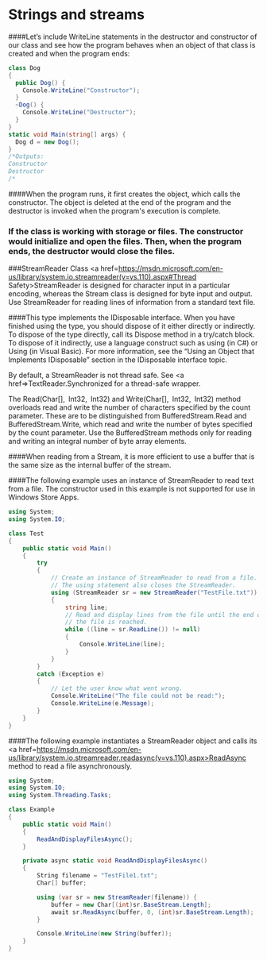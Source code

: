 # Strings and streams


####Let’s include WriteLine statements in the destructor and constructor of our class and see how the program behaves when an object of that class is created and when the program ends:
```C#
class Dog
{
  public Dog() {
    Console.WriteLine("Constructor");
  }
  ~Dog() {
    Console.WriteLine("Destructor");
  }
}
static void Main(string[] args) {
  Dog d = new Dog();
}
/*Outputs:
Constructor
Destructor
/*
```
####When the program runs, it first creates the object, which calls the constructor. The object is deleted at the end of the program and the destructor is invoked when the program's execution is complete.
### If the class is working with storage or files. The constructor would initialize and open the files. Then, when the program ends, the destructor would close the files.





###StreamReader Class
<a href=https://msdn.microsoft.com/en-us/library/system.io.streamreader(v=vs.110).aspx#Thread Safety>StreamReader</a> is designed for character input in a particular encoding, whereas the Stream class is designed for byte input and output. Use StreamReader for reading lines of information from a standard text file.

####This type implements the IDisposable interface. When you have finished using the type, you should dispose of it either directly or indirectly. To dispose of the type directly, call its Dispose method in a try/catch block. To dispose of it indirectly, use a language construct such as using (in C#) or Using (in Visual Basic). For more information, see the “Using an Object that Implements IDisposable” section in the IDisposable interface topic.

By default, a StreamReader is not thread safe. See <a href=>TextReader.Synchronized</a> for a thread-safe wrapper.


The Read(Char[], Int32, Int32) and Write(Char[], Int32, Int32) method overloads read and write the number of characters specified by the count parameter. These are to be distinguished from BufferedStream.Read and BufferedStream.Write, which read and write the number of bytes specified by the count parameter. Use the BufferedStream methods only for reading and writing an integral number of byte array elements.

####When reading from a Stream, it is more efficient to use a buffer that is the same size as the internal buffer of the stream.

####The following example uses an instance of StreamReader to read text from a file. The constructor used in this example is not supported for use in Windows Store Apps.
```C#
using System;
using System.IO;

class Test 
{
    public static void Main() 
    {
        try 
        {
            // Create an instance of StreamReader to read from a file.
            // The using statement also closes the StreamReader.
            using (StreamReader sr = new StreamReader("TestFile.txt")) 
            {
                string line;
                // Read and display lines from the file until the end of 
                // the file is reached.
                while ((line = sr.ReadLine()) != null) 
                {
                    Console.WriteLine(line);
                }
            }
        }
        catch (Exception e) 
        {
            // Let the user know what went wrong.
            Console.WriteLine("The file could not be read:");
            Console.WriteLine(e.Message);
        }
    }
}
```
####The following example instantiates a StreamReader object and calls its <a href=https://msdn.microsoft.com/en-us/library/system.io.streamreader.readasync(v=vs.110).aspx>ReadAsync </a>method to read a file asynchronously.

```C#
using System;
using System.IO;
using System.Threading.Tasks;

class Example
{
    public static void Main()
    {
        ReadAndDisplayFilesAsync();
    }

    private async static void ReadAndDisplayFilesAsync()
    {
        String filename = "TestFile1.txt";
        Char[] buffer;

        using (var sr = new StreamReader(filename)) {
            buffer = new Char[(int)sr.BaseStream.Length];
            await sr.ReadAsync(buffer, 0, (int)sr.BaseStream.Length);
        }

        Console.WriteLine(new String(buffer));
    }
}
```
